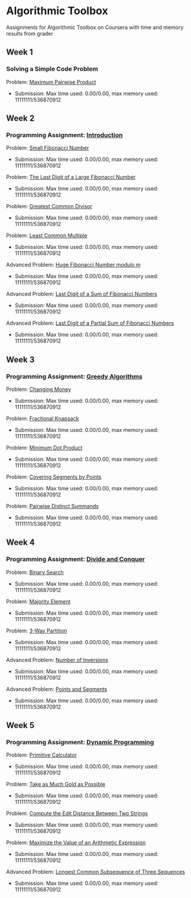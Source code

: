 # Algorithmic Toolbox
Assignments for Algorithmic Toolbox on Coursera with time and memory results from grader </br>

## Week 1
### Solving a Simple Code Problem
Problem: [Maximum Pairwise Product]()

* Submission: Max time used: 0.00/0.00, max memory used: 11111111/536870912

## Week 2
###  Programming Assignment: [Introduction]()
Problem: [Small Fibonacci Number]() </br>

* Submission: Max time used: 0.00/0.00, max memory used: 11111111/536870912

Problem: [The Last Digit of a Large Fibonacci Number]() </br>

* Submission: Max time used: 0.00/0.00, max memory used: 11111111/536870912

Problem: [Greatest Common Divisor]() </br>

* Submission: Max time used: 0.00/0.00, max memory used: 11111111/536870912

Problem: [Least Common Multiple]() </br>

* Submission: Max time used: 0.00/0.00, max memory used: 11111111/536870912

Advanced Problem: [Huge Fibonacci Number modulo m]() </br>

* Submission: Max time used: 0.00/0.00, max memory used: 11111111/536870912

Advanced Problem: [Last Digit of a Sum of Fibonacci Numbers]() </br>

* Submission: Max time used: 0.00/0.00, max memory used: 11111111/536870912

Advanced Problem: [Last Digit of a Partial Sum of Fibonacci Numbers]() </br>

* Submission: Max time used: 0.00/0.00, max memory used: 11111111/536870912

## Week 3
###  Programming Assignment: [Greedy Algorithms]()
Problem: [Changing Money]() </br>

* Submission: Max time used: 0.00/0.00, max memory used: 11111111/536870912

Problem: [Fractional Knapsack]() </br>

* Submission: Max time used: 0.00/0.00, max memory used: 11111111/536870912

Problem: [Minimum Dot Product]() </br>

* Submission: Max time used: 0.00/0.00, max memory used: 11111111/536870912

Problem: [Covering Segments by Points]() </br>

* Submission: Max time used: 0.00/0.00, max memory used: 11111111/536870912

Problem: [Pairwise Distinct Summands]() </br>

* Submission: Max time used: 0.00/0.00, max memory used: 11111111/536870912

## Week 4
###  Programming Assignment: [Divide and Conquer](/week_4/03_divide_and_conquer_problems.pdf)
Problem: [Binary Search](/week_4/03_divide_and_conquer_starter_files_20160804/binary_search) </br>

* Submission: Max time used: 0.00/0.00, max memory used: 11111111/536870912

Problem: [Majority Element](/week_4/03_divide_and_conquer_starter_files_20160804/majority_element) </br>

* Submission: Max time used: 0.00/0.00, max memory used: 11111111/536870912

Problem: [3-Way Partition](/week_4/03_divide_and_conquer_starter_files_20160804/sorting) </br>

* Submission: Max time used: 0.00/0.00, max memory used: 11111111/536870912

Advanced Problem: [Number of Inversions](/week_4/03_divide_and_conquer_starter_files_20160804/inversions) </br>

* Submission: Max time used: 0.00/0.00, max memory used: 11111111/536870912

Advanced Problem: [Points and Segments](/week_4/03_divide_and_conquer_starter_files_20160804/points_and_segments) </br>

* Submission: Max time used: 0.00/0.00, max memory used: 11111111/536870912

## Week 5
### Programming Assignment: [Dynamic Programming](/week_5/04_dynamic_programming_problems.pdf)
Problem: [Primitive Calculator](/week_5/04_dynamic_programming_starter_files/primitive_calculator) </br>

* Submission: Max time used: 0.00/0.00, max memory used: 11111111/536870912

Problem: [Take as Much Gold as Possible](/week_5/04_dynamic_programming_starter_files/knapsack) </br>

* Submission: Max time used: 0.00/0.00, max memory used: 11111111/536870912

Problem: [Compute the Edit Distance Between Two Strings](/week_5/04_dynamic_programming_starter_files/edit_distance) </br>

* Submission: Max time used: 0.00/0.00, max memory used: 11111111/536870912

Problem: [Maximize the Value of an Arithmetic Expression]() </br>

* Submission: Max time used: 0.00/0.00, max memory used: 11111111/536870912

Advanced Problem: [Longest Common Subsequence of Three Sequences]() </br>

* Submission: Max time used: 0.00/0.00, max memory used: 11111111/536870912
